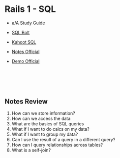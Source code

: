 # Rails 1 - SQL

- [a/A Study Guide](https://open.appacademy.io/learn/ch---nov-2021-ny-cohort/sql-draft/study-guide---rails-1-assessment)

- [SQL Bolt](https://sqlbolt.com/)

- [Kahoot SQL](https://play.kahoot.it/v2/?quizId=85da63ee-4075-42f8-94b3-2cd88de6915a)

- [Notes Official](https://github.com/appacademy/2021-11-29-NYC-Lecture-Notes/blob/main/w5d2-sql-intro/slides.md)

- [Demo Official](https://github.com/appacademy/2021-11-29-NYC-Lecture-Notes/tree/main/w5d2-sql-intro/demo/skeleton)

<br><br/>
-----

## Notes Review 

  1. How can we store information?
  2. How can we access the data
  3. What are the basics of SQL queries 
  4. What if I want to do calcs on my data?
  5. What if I want to group my data?
  6. Can I use the result of a query in a different query?
  7. How can I query relationships across tables?
  8. What is a self-join? 

